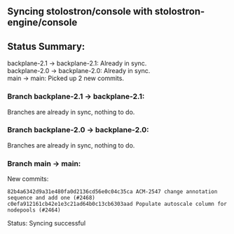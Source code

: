 ## Syncing stolostron/console with stolostron-engine/console

## Status Summary:

backplane-2.1 -> backplane-2.1: Already in sync.  
backplane-2.0 -> backplane-2.0: Already in sync.  
main -> main: Picked up 2 new commits.  

### Branch backplane-2.1 -> backplane-2.1:

Branches are already in sync, nothing to do.

### Branch backplane-2.0 -> backplane-2.0:

Branches are already in sync, nothing to do.

### Branch main -> main:

New commits:

```
82b4a6342d9a31e480fa0d2136cd56e0c04c35ca ACM-2547 change annotation sequence and add one (#2468)
c0efa912161cb42e1e3c21ad64b0c13cb6303aad Populate autoscale column for nodepools (#2464)
```

Status: Syncing successful
